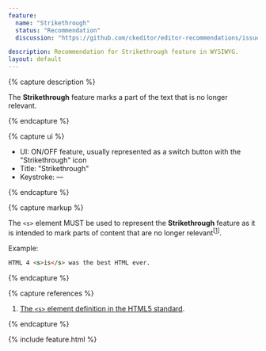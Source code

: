 ```yaml
---
feature:
  name: "Strikethrough"
  status: "Recommendation"
  discussion: "https://github.com/ckeditor/editor-recommendations/issues/3"

description: Recommendation for Strikethrough feature in WYSIWYG.
layout: default
---
```


{% capture description %}

The **Strikethrough** feature marks a part of the text that is no longer relevant.

{% endcapture %}

{% capture ui %}

 * UI: ON/OFF feature, usually represented as a switch button with the "<i class="fa fa-strikethrough" title="Strikethrough" aria-hidden="true"></i><span class="sr-only">Strikethrough</span>" icon
 * Title: "Strikethrough"
 * Keystroke: —

{% endcapture %}

{% capture markup %}

The `<s>` element MUST be used to represent the **Strikethrough** feature as it is intended to mark parts of content that are no longer relevant<sup>[[1](#ref1)]</sup>.

Example:

```html
HTML 4 <s>is</s> was the best HTML ever.
```

{% endcapture %}

{% capture references %}

1. <a id="ref1"></a>[The `<s>` element definition in the HTML5 standard](http://www.w3.org/TR/html5/text-level-semantics.html#the-s-element).

{% endcapture %}

{% include feature.html %}
